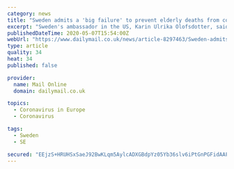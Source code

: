 ```yaml
---
category: news
title: "Sweden admits a 'big failure' to prevent elderly deaths from coronavirus"
excerpt: "Sweden's ambassador in the US, Karin Ulrika Olofsdotter, said 90 per cent of those who died in Sweden were over 70, meaning that around 2,700 elderly people have died of the virus."
publishedDateTime: 2020-05-07T15:54:00Z
webUrl: "https://www.dailymail.co.uk/news/article-8297463/Sweden-admits-big-failure-prevent-elderly-deaths-coronavirus.html"
type: article
quality: 34
heat: 34
published: false

provider:
  name: Mail Online
  domain: dailymail.co.uk

topics:
  - Coronavirus in Europe
  - Coronavirus

tags:
  - Sweden
  - SE

secured: "EEjzS+HRUHSxSaeJ92BwKLqm5AylcADXGBdpYz05Yb36slv6iPtGnPGFidAAF5+BKOzKzjEzUyPEiPotoVXk/Tqk/gkg7XZqOTHqtFphNQTkJUCXFvWVRf/yHB2VJS2ogmsmyJyZlSC+oBCpWJngrGjscqHDyZjh6BTPfcxARlGZAnuW0eMkno05mn52e1rBNYG3NjXAdhbmPxcg8CCeYGTlY2o00ErZ0gVRav+cD7PFzVegju1cNlGD249TX4Wol0xlWai3yNPSIGCiSmjLyii1wH1d11uvDa1Zoy082t9zr30i9Y0gt3kQDhUMYNoQ6iXiB5rhtRcG/oANxtrTa9+mKSZTcwKNyWl4LfzDVGn22mI91C7Y3Wy+z8X5GfA4ROJjjfLFBU3s9shl8jVykZUUAUCLUglCFrItMfKwn5rOKh0rcAHZ9is/hUuX7p5OCccPyLhrU4zaGfkfmW/qeEpX3iY0hjqkbswNnKKU494=;aXyRXH62MeU49erdFaiL5Q=="
---
```


